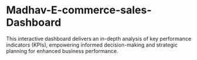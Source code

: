 # Madhav-E-commerce-sales-Dashboard
This interactive dashboard delivers an in-depth analysis of key performance indicators (KPIs), empowering informed decision-making and strategic planning for enhanced business performance.
